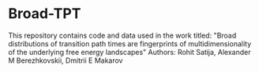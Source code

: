 # Broad-TPT

This repository contains code and data used in the work titled:
"Broad distributions of transition path times are fingerprints of multidimensionality of the underlying free energy landscapes"
Authors: Rohit Satija, Alexander M Berezhkovskii, Dmitrii E Makarov
